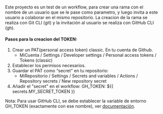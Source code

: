 Este proyecto es un test de un workflow, para crear una rama con el nombre de un usuario que se le pase como parametro, y luego invita a este usuario a colaborar en el mismo repositorio. La creacion de la rama se realiza con Git CLI (git) y la invitación al usuario se realiza con GitHub CLI (gh).

#### Pasos para la creacion del TOKEN:

1. Crear un PAT(personal access token) classic. En tu cuenta de Github.
   - MiCuenta / Settings / Developer settings / Personal access tokens / Tokens (classic)
2. Establecer los permisos necesarios.
3. Guardar el PAT como “secret” en tu repositorio:
   - MiRepositorio / Settings / Secrets and variables / Actions / Repository secrets / New repository secret
4. Añadir el "secret" en el workflow: GH_TOKEN: ${{ secrets.MY_SECRET_TOKEN }}

Nota: Para usar GitHub CLI, se debe establecer la variable de entorno GH_TOKEN (exactamente con ese nombre), ver [documentación](https://docs.github.com/es/actions/writing-workflows/choosing-what-your-workflow-does/using-github-cli-in-workflows).
